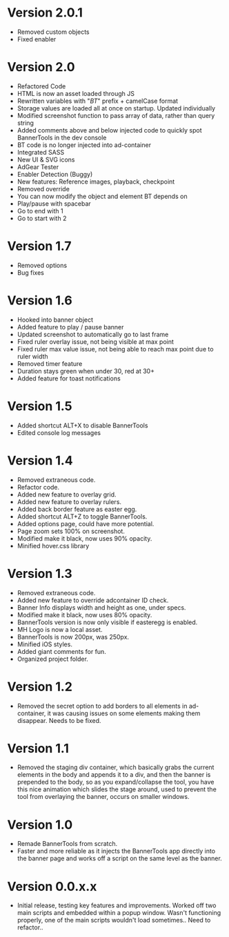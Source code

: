 # Version 2.0.1
- Removed custom objects
- Fixed enabler

# Version 2.0
- Refactored Code
- HTML is now an asset loaded through JS
- Rewritten variables with "_BT_" prefix + camelCase format
- Storage values are loaded all at once on startup. Updated individually
- Modified screenshot function to pass array of data, rather than query string
- Added comments above and below injected code to quickly spot BannerTools in the dev console
- BT code is no longer injected into ad-container
- Integrated SASS
- New UI & SVG icons
- AdGear Tester
- Enabler Detection (Buggy)
- New features: Reference images, playback, checkpoint
- Removed override
- You can now modify the object and element BT depends on
- Play/pause with spacebar
- Go to end with 1
- Go to start with 2

# Version 1.7
- Removed options
- Bug fixes

# Version 1.6
- Hooked into banner object
- Added feature to play / pause banner
- Updated screenshot to automatically go to last frame
- Fixed ruler overlay issue, not being visible at max point
- Fixed ruler max value issue, not being able to reach max point due to ruler width
- Removed timer feature
- Duration stays green when under 30, red at 30+
- Added feature for toast notifications

# Version 1.5
- Added shortcut ALT+X to disable BannerTools
- Edited console log messages

# Version 1.4
- Removed extraneous code.
- Refactor code.
- Added new feature to overlay grid.
- Added new feature to overlay rulers.
- Added back border feature as easter egg.
- Added shortcut ALT+Z to toggle BannerTools.
- Added options page, could have more potential.
- Page zoom sets 100% on screenshot.
- Modified make it black, now uses 90% opacity.
- Minified hover.css library

# Version 1.3
- Removed extraneous code.
- Added new feature to override adcontainer ID check.
- Banner Info displays width and height as one, under specs.
- Modified make it black, now uses 80% opacity.
- BannerTools version is now only visible if easteregg is enabled.
- MH Logo is now a local asset.
- BannerTools is now 200px, was 250px.
- Minified iOS styles.
- Added giant comments for fun.
- Organized project folder.

# Version 1.2
- Removed the secret option to add borders to all elements in ad-container, it was causing issues on some elements making them disappear. Needs to be fixed.

# Version 1.1
- Removed the staging div container, which basically grabs the current elements in the body and appends it to a div, and then the banner is prepended to the body, so as you expand/collapse the tool, you have this nice animation which slides the stage around, used to prevent the tool from overlaying the banner, occurs on smaller windows.

# Version 1.0
- Remade BannerTools from scratch.
- Faster and more reliable as it injects the BannerTools app directly into the banner page and works off a script on the same level as the banner.

# Version 0.0.x.x
- Initial release, testing key features and improvements. Worked off two main scripts and embedded within a popup window. Wasn't functioning properly, one of the main scripts wouldn't load sometimes.. Need to refactor..
